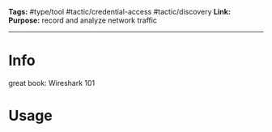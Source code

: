 **Tags:** #type/tool #tactic/credential-access #tactic/discovery 
**Link:** 
**Purpose:** record and analyze network traffic

---
# Info
great book: Wireshark 101

# Usage
